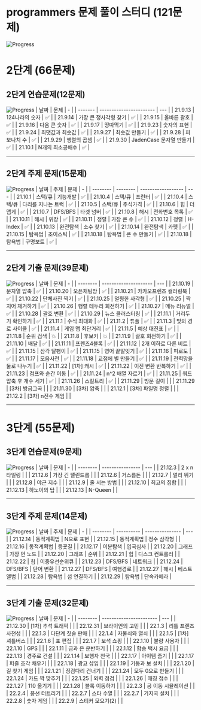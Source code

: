 # programmers 문제 풀이 스터디 (121문제)

![Progress](https://progress-bar.dev/49/?title=done&scale=100&width=300)

# 2단계 (66문제)

## 2단계 연습문제(12문제)
![Progress](https://progress-bar.dev/100/?title=done&scale=100&width=100)
| 날짜    | 문제                    | -   |
| ------- | ----------------------- | --- |
| 21.9.13 | 124나라의 숫자          | ✅  |
| 21.9.14 | 가장 큰 정사각형 찾기   | ✅  |
| 21.9.15 | 올바른 괄호             | ✅  |
| 21.9.16 | 다음 큰 숫자            | ✅  |
| 21.9.17 | 땅따먹기                | ✅  |
| 21.9.23 | 숫자의 표현             | ✅  |
| 21.9.24 | 최댓값과 최솟값         | ✅  |
| 21.9.27 | 최솟값 만들기           | ✅  |
| 21.9.28 | 피보나치 수             | ✅  |
| 21.9.29 | 행렬의 곱셈             | ✅  |
| 21.9.30 | JadenCase 문자열 만들기 | ✅  |
| 21.10.1 | N개의 최소공배수        | ✅  |

---

## 2단계 주제 문제(15문제)
![Progress](https://progress-bar.dev/100/?title=done&scale=100&width=100)
| 날짜     | 주제     | 문제               | -   |
| -------- | -------- | ------------------ | --- |
| 21.10.1  | 스택/큐  | 기능개발           | ✅  |
| 21.10.4  | 스택/큐  | 프린터             | ✅  |
| 21.10.4  | 스택/큐  | 다리를 지나는 트럭 | ✅  |
| 21.10.5  | 스택/큐  | 주식가격           | ✅  |
| 21.10.6  | 힙       | 더 맵게            | ✅  |
| 21.10.7  | DFS/BFS  | 타겟 넘버          | ✅  |
| 21.10.8  | 해시     | 전화번호 목록      | ✅  |
| 21.10.11 | 해시     | 위장               | ✅  |
| 21.10.11 | 정렬     | 가장 큰 수         | ✅  |
| 21.10.12 | 정렬     | H-Index            | ✅  |
| 21.10.13 | 완전탐색 | 소수 찾기          | ✅  |
| 21.10.14 | 완전탐색 | 카펫               | ✅  |
| 21.10.15 | 탐욕법   | 조이스틱           | ✅  |
| 21.10.18 | 탐욕법   | 큰 수 만들기       | ✅  |
| 21.10.18 | 탐욕법   | 구명보트           | ✅  |

---

## 2단계 기출 문제(39문제)
![Progress](https://progress-bar.dev/82/?title=done&scale=100&width=100)
| 날짜     | 문제                  | -   |
| -------- | --------------------- | --- |
| 21.10.19 | 문자열 압축           | ✅  |
| 21.10.20 | 오픈채팅방            | ✅  |
| 21.10.21 | 카카오프렌즈 컬러링북 | ✅  |
| 21.10.22 | 단체사진 찍기         | ✅  |
| 21.10.25 | 멀쩡한 사각형         | ✅  |
| 21.10.25 | 짝지어 제거하기       | ✅  |
| 21.10.26 | 행렬 테두리 회전하기  | ✅  |
| 21.10.27 | 메뉴 리뉴얼           | ✅  |
| 21.10.28 | 괄호 변환             | ✅  |
| 21.10.29 | 뉴스 클러스터링       | ✅  |
| 21.11.1  | 거리두기 확인하기     | ✅  |
| 21.11.1  | 수식 최대화           | ✅  |
| 21.11.2  | 튜플                  | ✅  |
| 21.11.3  | 빛의 경로 사이클      | ✅  |
| 21.11.4  | 게임 맵 최단거리      | ✅  |
| 21.11.5  | 예상 대진표           | ✅  |
| 21.11.8  | 순위 검색             | 💥  |
| 21.11.8  | 후보키                | 💥  |
| 21.11.9  | 괄호 회전하기         |  ✅   |
| 21.11.10 | 배달                  |  ✅   |
| 21.11.11 | 프렌즈4블록           |  ✅   |
| 21.11.12 | 2개 이하로 다른 비트  |  ✅  |
| 21.11.15 | 삼각 달팽이           |  ✅  |
| 21.11.15 | 영어 끝말잇기         |  ✅  |
| 21.11.16 | 피로도      |  ✅  |
| 21.11.17 | 모음사전       |  ✅  |
| 21.11.18 | 교점에 별 만들기       |  ✅  |
| 21.11.19 | 전력망을 둘로 나누기       |  ✅  |
| 21.11.22 | [1차] 캐시            |   ✅  |
| 21.11.22 | 이진 변환 반복하기    |   ✅  |
| 21.11.23 | 점프와 순간 이동      |  ✅  |
| 21.11.24 | n^2 배열 자르기      |  ✅  |
| 21.11.25 | 쿼드압축 후 개수 세기 |  ✅  |
| 21.11.26 | 스킬트리              |  ✅  |
| 21.11.29 | 방문 길이             |     |
| 21.11.29 | [3차] 방금그곡        |     |
| 21.11.30 | [3차] 압축            |     |
| 21.12.1 | [3차] 파일명 정렬     |     |
| 21.12.2 | [3차] n진수 게임      |     |

---

# 3단계 (55문제)

## 3단계 연습문제(9문제)
![Progress](https://progress-bar.dev/0/?title=done&scale=100&width=100)
| 날짜     | 문제             | -   |
| -------- | ---------------- | --- |
| 21.12.3 | 2 x n 타일링     |     |
| 21.12.6  | 가장 긴 팰린드롬 |     |
| 21.12.6  | 거스름돈         |     |
| 21.12.7  | 멀리 뛰기        |     |
| 21.12.8  | 야근 지수        |     |
| 21.12.9  | 줄 서는 방법     |     |
| 21.12.10  | 최고의 집합      |     |
| 21.12.13  | 하노이의 탑      |     |
| 21.12.13  | N-Queen          |     |

---

## 3단계 주제 문제(14문제)
![Progress](https://progress-bar.dev/0/?title=done&scale=100&width=100)
| 날짜     | 주제       | 문제            | -   |
| -------- | ---------- | --------------- | --- |
| 21.12.14 | 동적계획법 | N으로 표현      |
| 21.12.15 | 동적계획법 | 정수 삼각형     |
| 21.12.16 | 동적계획법 | 등굣길          |
| 21.12.17 | 이분탐색   | 입국심사        |
| 21.12.20 | 그래프     | 가장 먼 노드    |
| 21.12.20 | 그래프     | 순위            |
| 21.12.21 | 힙         | 디스크 컨트롤러 |
| 21.12.22 | 힙         | 이중우선순위큐  |
| 21.12.23 | DFS/BFS    | 네트워크        |
| 21.12.24 | DFS/BFS    | 단어 변환       |
| 21.12.27 | DFS/BFS    | 여행경로        |
| 21.12.27 | 해시       | 베스트앨범      |
| 21.12.28 | 탐욕법     | 섬 연결하기     |
| 21.12.29 | 탐욕법     | 단속카메라      |

---

## 3단계 기출 문제(32문제)
![Progress](https://progress-bar.dev/0/?title=done&scale=100&width=100)
| 날짜     | 문제                    | -   |
| -------- | ----------------------- | --- |
| 21.12.30 | [1차] 추석 트래픽       |     |
| 22.12.31 | 브라이언의 고민         |     |
| 22.1.3 | 리틀 프렌즈 사천성      |     |
| 22.1.3 | 다단계 칫솔 판매        |     |
| 22.1.4 | 자물쇠와 열쇠           |     |
| 22.1.5   | [1차] 셔틀버스         |     |
| 22.1.6   | 표 편집                 |     |
| 22.1.7   | 보석 쇼핑               |     |
| 22.1.10   | 불량 사용자             |     |
| 22.1.10   | GPS                     |     |
| 22.1.11   | 금과 은 운반하기        |     |
| 22.1.12  | 합승 택시 요금          |     |
| 22.1.13  | 경주로 건설             |     |
| 22.1.14  | 보행자 천국             |     |
| 22.1.17  | 아이템 줍기             |     |
| 22.1.17  | 퍼즐 조각 채우기 |     |
| 22.1.18  | 광고 삽입               |     |
| 22.1.19  | 기둥과 보 설치          |     |
| 22.1.20  | 길 찾기 게임            |     |
| 22.1.21  | 징검다리 건너기         |     |
| 22.1.24  | 모두 0으로 만들기       |     |
| 22.1.24  | 카드 짝 맞추기          |     |
| 22.1.25  | 외벽 점검               |     |
| 22.1.26  | 매칭 점수               |     |
| 22.1.27  | 110 옮기기              |     |
| 22.1.28  | 블록 이동하기           |     |
| 22.2.3  | 공 이동 시뮬레이션           |     |
| 22.2.4  | 풍선 터트리기           |     |
| 22.2.7  | 스타 수열               |     |
| 22.2.7  | 기지국 설치             |     |
| 22.2.8  | 숫자 게임               |     |
| 22.2.9   | 스티커 모으기(2)        |     |
